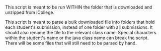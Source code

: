 This script is meant to be run WITHIN the folder that is downloaded and unzipped from iCollege.

This script is meant to parse a bulk downloaded file into folders that hold each student's submission, instead of one folder with all submissions. It should also rename the file to the relevant class name. Special characters within the student's name or the java class name can break the script. There will be some files that will still need to be parsed by hand.
